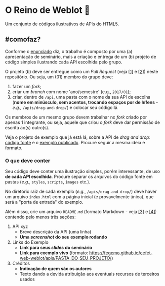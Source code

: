 # O Reino de Weblot :crown:

Um conjunto de códigos ilustrativos de APIs do HTML5.

## #comofaz?

Conforme o [enunciado][enunciado] diz, o trabalho é composto por uma (a) apresentação 
de seminário, mais a criação e entrega de um (b) projeto de código simples ilustrando
cada API escolhida pelo grupo.

O projeto (b) deve ser entregue como um _Pull Request_ (veja [[1]][using-pull-requests] e
[[2]][creating-pull-requests]) neste repositório. Ou seja, um (01) membro do grupo deve:

1. fazer um _fork_;
1. criar um _branch_ com nome 'ano/semestre' (e.g., `2017/01`);
1. criar, dentro de `/api`, uma pasta com o nome da sua API de escolha (**nome em minúsculo,
   sem acentos, trocando espaços por de hífens** - _e.g._, `/apis/drag-and-drop/`) e colocar
   seu código lá.

Os membros de um mesmo grupo devem trabalhar no _fork_ criado por apenas 1 integrante, ou
seja, aquele que criou o _fork_ deve dar permissão de escrita ao(s) outro(s).

Veja o projeto de exemplo que já está lá, sobre a API de _drag and drop_:
[código fonte][drag-and-drop-code] e o [exemplo publicado][drag-and-drop-live]. Procure
seguir a mesma ideia e formato.

### O que deve conter

Seu código deve conter uma ilustração simples, porém interessante, de uso **de cada API
escolhida**. Procure separar os arquivos do código fonte em pastas
(_e.g._, `styles`, `scripts`, `images` etc.).

No diretório raiz de cada exemplo (_e.g._, `/apis/drag-and-drop/`) deve haver um arquivo
`index.html` com a página inicial (e provavelmente única), que será a "porta de entrada"
do exemplo.

Além disso, crie um arquivo `README.md` (formato Markdown - veja [[3]][markdown] e
[[4]][markdown-tutorial]) contendo pelo menos três seções:

1. API xyz
   - Breve descrição da API (uma linha)
   - **Uma _screenshot_ do seu exemplo rodando**
1. Links do Exemplo
   - **Link para seus _slides_ do seminário**
   - **Link para exemplo vivo** (formato: https://fegemo.github.io/cefet-web-weblot/apis/PASTA_DO_SEU_PROJETO/)
1. Créditos
   - **Indicação de quem são os autores**
   - Texto dando a devida atribuição aos eventuais recursos de terceiros usados

[enunciado]: https://github.com/fegemo/cefet-web/blob/master/assignments/seminar-html5/README.md#seminário---apis-do-html5
[using-pull-requests]: https://help.github.com/articles/using-pull-requests/
[creating-pull-requests]: https://help.github.com/articles/creating-a-pull-request/
[markdown]: https://daringfireball.net/projects/markdown/
[markdown-tutorial]: https://guides.github.com/features/mastering-markdown/
[drag-and-drop-code]: https://github.com/fegemo/cefet-web-weblot/tree/master/api/drag-and-drop/
[drag-and-drop-live]: https://fegemo.github.io/cefet-web-weblot/apis/drag-and-drop/
